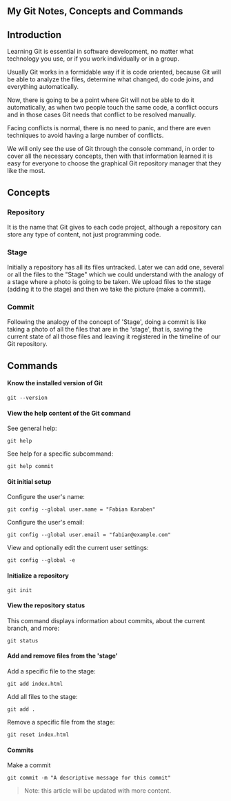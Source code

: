## My Git Notes, Concepts and Commands

## Introduction

Learning Git is essential in software development, no matter what technology you use, or if you work individually or in a group.

Usually Git works in a formidable way if it is code oriented, because Git will be able to analyze the files, determine what changed, do code joins, and everything automatically.

Now, there is going to be a point where Git will not be able to do it automatically, as when two people touch the same code, a conflict occurs and in those cases Git needs that conflict to be resolved manually.

Facing conflicts is normal, there is no need to panic, and there are even techniques to avoid having a large number of conflicts.

We will only see the use of Git through the console command, in order to cover all the necessary concepts, then with that information learned it is easy for everyone to choose the graphical Git repository manager that they like the most.

## Concepts

### Repository

It is the name that Git gives to each code project, although a repository can store any type of content, not just programming code.

### Stage

Initially a repository has all its files untracked. Later we can add one, several or all the files to the "Stage" which we could understand with the analogy of a stage where a photo is going to be taken. We upload files to the stage (adding it to the stage) and then we take the picture (make a commit).

### Commit

Following the analogy of the concept of 'Stage', doing a commit is like taking a photo of all the files that are in the 'stage', that is, saving the current state of all those files and leaving it registered in the timeline of our Git repository.

## Commands

#### Know the installed version of Git

```
git --version
```

#### View the help content of the Git command

See general help:

```
git help
```

See help for a specific subcommand:

```
git help commit
```

#### Git initial setup

Configure the user's name:

```
git config --global user.name = "Fabian Karaben"
```

Configure the user's email:

```
git config --global user.email = "fabian@example.com"
```

View and optionally edit the current user settings:

```
git config --global -e
```

#### Initialize a repository

```
git init
```

#### View the repository status

This command displays information about commits, about the current branch, and more:

```
git status
```

#### Add and remove files from the 'stage'

Add a specific file to the stage:

```
git add index.html
```

Add all files to the stage:

```
git add .
```

Remove a specific file from the stage:

```
git reset index.html
```

#### Commits

Make a commit

```
git commit -m "A descriptive message for this commit"
```

> Note: this article will be updated with more content.

